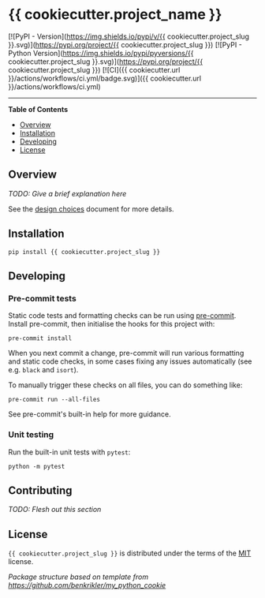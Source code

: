 # {{ cookiecutter.project_name }}

[![PyPI - Version](https://img.shields.io/pypi/v/{{ cookiecutter.project_slug }}.svg)](https://pypi.org/project/{{ cookiecutter.project_slug }})
[![PyPI - Python Version](https://img.shields.io/pypi/pyversions/{{ cookiecutter.project_slug }}.svg)](https://pypi.org/project/{{ cookiecutter.project_slug }})
[![CI]({{ cookiecutter.url }}/actions/workflows/ci.yml/badge.svg)]({{ cookiecutter.url }}/actions/workflows/ci.yml)

-----

**Table of Contents**

- [Overview](#overview)
- [Installation](#installation)
- [Developing](#developing)
- [License](#license)

## Overview
*TODO: Give a brief explanation here*

See the [design choices](docs/design.md) document for more details.

## Installation

```console
pip install {{ cookiecutter.project_slug }}
```

## Developing

### Pre-commit tests
Static code tests and formatting checks can be run using [pre-commit](pre-commit.com). Install pre-commit, then initialise the hooks for this project with:
```
pre-commit install
```

When you next commit a change, pre-commit will run various formatting and static code checks, in some cases fixing any issues automatically (see e.g. `black` and `isort`).

To manually trigger these checks on all files, you can do something like:

```console
pre-commit run --all-files
```
See pre-commit's built-in help for more guidance.

### Unit testing
Run the built-in unit tests with `pytest`:

```
python -m pytest
```

## Contributing
*TODO: Flesh out this section*

## License

`{{ cookiecutter.project_slug }}` is distributed under the terms of the [MIT](https://spdx.org/licenses/MIT.html) license.

*Package structure based on template from https://github.com/benkrikler/my_python_cookie*
